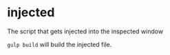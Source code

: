# injected

The script that gets injected into the inspected window

`gulp build` will build the injected file.

